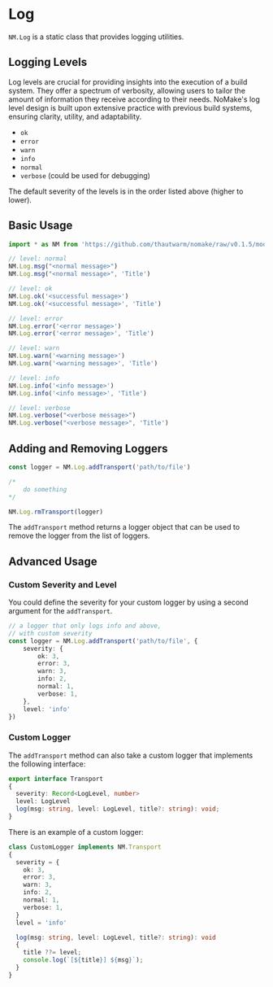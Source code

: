 # Log

`NM.Log` is a static class that provides logging utilities.

## Logging Levels

Log levels are crucial for providing insights into the execution of a build system. They offer a spectrum of verbosity, allowing users to tailor the amount of information they receive according to their needs. NoMake's log level design is built upon extensive practice with previous build systems, ensuring clarity, utility, and adaptability.

- `ok`
- `error`
- `warn`
- `info`
- `normal`
- `verbose` (could be used for debugging)

The default severity of the levels is in the order listed above (higher to lower).

## Basic Usage

```typescript
import * as NM from 'https://github.com/thautwarm/nomake/raw/v0.1.5/mod.ts'

// level: normal
NM.Log.msg("<normal message>")
NM.Log.msg("<normal message>", 'Title')

// level: ok
NM.Log.ok('<successful message>')
NM.Log.ok('<successful message>', 'Title')

// level: error
NM.Log.error('<error message>')
NM.Log.error('<error message>', 'Title')

// level: warn
NM.Log.warn('<warning message>')
NM.Log.warn('<warning message>', 'Title')

// level: info
NM.Log.info('<info message>')
NM.Log.info('<info message>', 'Title')

// level: verbose
NM.Log.verbose("<verbose message>")
NM.Log.verbose("<verbose message>", 'Title')
```

## Adding and Removing Loggers

```typescript
const logger = NM.Log.addTransport('path/to/file')

/*
    do something
*/

NM.Log.rmTransport(logger)
```

The `addTransport` method returns a logger object that can be used to remove the logger from the list of loggers.

## Advanced Usage

### Custom Severity and Level

You could define the severity for your custom logger by using a second argument for the `addTransport`.

```typescript
// a logger that only logs info and above,
// with custom severity
const logger = NM.Log.addTransport('path/to/file', {
    severity: {
        ok: 3,
        error: 3,
        warn: 3,
        info: 2,
        normal: 1,
        verbose: 1,
    },
    level: 'info'
})
```

### Custom Logger

The `addTransport` method can also take a custom logger that implements the following interface:

```typescript
export interface Transport
{
  severity: Record<LogLevel, number>
  level: LogLevel
  log(msg: string, level: LogLevel, title?: string): void;
}
```

There is an example of a custom logger:

```typescript
class CustomLogger implements NM.Transport
{
  severity = {
    ok: 3,
    error: 3,
    warn: 3,
    info: 2,
    normal: 1,
    verbose: 1,
  }
  level = 'info'

  log(msg: string, level: LogLevel, title?: string): void
  {
    title ??= level;
    console.log(`[${title}] ${msg}`);
  }
}
```